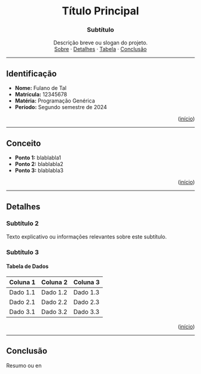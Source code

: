 <a name="readme-top"></a>
<div align="center">
  <h1 align="center">Título Principal</h1>
  <h3 align="center">Subtítulo</h3>
  <p align="center">
    Descrição breve ou slogan do projeto.
    <br />
    <a href="#sobre">Sobre</a> ·
    <a href="#detalhes">Detalhes</a> ·
    <a href="#tabela">Tabela</a> ·
    <a href="#conclusão">Conclusão</a>
  </p>
</div>

---

## Identificação

- **Nome:** Fulano de Tal  
- **Matrícula:** 12345678  
- **Matéria:** Programação Genérica  
- **Período:** Segundo semestre de 2024  

<p align="right">(<a href="#readme-top">início</a>)</p>

---

## Conceito

- **Ponto 1:** blablabla1  
- **Ponto 2:** blablabla2  
- **Ponto 3:** blablabla3  

<p align="right">(<a href="#readme-top">início</a>)</p>

---

## Detalhes

### Subtítulo 2

Texto explicativo ou informações relevantes sobre este subtítulo.  

### Subtítulo 3

#### Tabela de Dados  

| Coluna 1   | Coluna 2   | Coluna 3   |
|------------|------------|------------|
| Dado 1.1   | Dado 1.2   | Dado 1.3   |
| Dado 2.1   | Dado 2.2   | Dado 2.3   |
| Dado 3.1   | Dado 3.2   | Dado 3.3   |

<p align="right">(<a href="#readme-top">início</a>)</p>

---

## Conclusão

Resumo ou en
